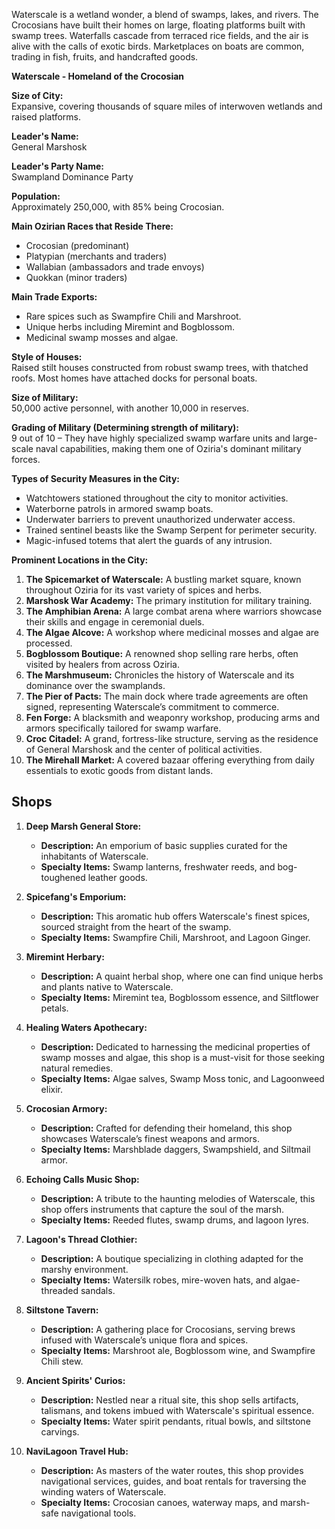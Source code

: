 Waterscale is a wetland wonder, a blend of swamps, lakes, and rivers. The Crocosians have built their homes on large, floating platforms built with swamp trees. Waterfalls cascade from terraced rice fields, and the air is alive with the calls of exotic birds. Marketplaces on boats are common, trading in fish, fruits, and handcrafted goods.

**Waterscale - Homeland of the Crocosian**

**Size of City:**  
Expansive, covering thousands of square miles of interwoven wetlands and raised platforms.

**Leader's Name:**  
General Marshosk

**Leader's Party Name:**  
Swampland Dominance Party

**Population:**  
Approximately 250,000, with 85% being Crocosian.

**Main Ozirian Races that Reside There:**  
- Crocosian (predominant)
- Platypian (merchants and traders)
- Wallabian (ambassadors and trade envoys)
- Quokkan (minor traders)

**Main Trade Exports:**  
- Rare spices such as Swampfire Chili and Marshroot.
- Unique herbs including Miremint and Bogblossom.
- Medicinal swamp mosses and algae.

**Style of Houses:**  
Raised stilt houses constructed from robust swamp trees, with thatched roofs. Most homes have attached docks for personal boats.

**Size of Military:**  
50,000 active personnel, with another 10,000 in reserves.

**Grading of Military (Determining strength of military):**  
9 out of 10 – They have highly specialized swamp warfare units and large-scale naval capabilities, making them one of Oziria's dominant military forces.

**Types of Security Measures in the City:**  
- Watchtowers stationed throughout the city to monitor activities.
- Waterborne patrols in armored swamp boats.
- Underwater barriers to prevent unauthorized underwater access.
- Trained sentinel beasts like the Swamp Serpent for perimeter security.
- Magic-infused totems that alert the guards of any intrusion.

**Prominent Locations in the City:**  
1. **The Spicemarket of Waterscale:** A bustling market square, known throughout Oziria for its vast variety of spices and herbs.
2. **Marshosk War Academy:** The primary institution for military training.
3. **The Amphibian Arena:** A large combat arena where warriors showcase their skills and engage in ceremonial duels.
4. **The Algae Alcove:** A workshop where medicinal mosses and algae are processed.
5. **Bogblossom Boutique:** A renowned shop selling rare herbs, often visited by healers from across Oziria.
6. **The Marshmuseum:** Chronicles the history of Waterscale and its dominance over the swamplands.
7. **The Pier of Pacts:** The main dock where trade agreements are often signed, representing Waterscale’s commitment to commerce.
8. **Fen Forge:** A blacksmith and weaponry workshop, producing arms and armors specifically tailored for swamp warfare.
9. **Croc Citadel:** A grand, fortress-like structure, serving as the residence of General Marshosk and the center of political activities.
10. **The Mirehall Market:** A covered bazaar offering everything from daily essentials to exotic goods from distant lands.

## Shops

1. **Deep Marsh General Store:**
    
    - **Description:** An emporium of basic supplies curated for the inhabitants of Waterscale.
    - **Specialty Items:** Swamp lanterns, freshwater reeds, and bog-toughened leather goods.
      
2. **Spicefang's Emporium:**
    
    - **Description:** This aromatic hub offers Waterscale's finest spices, sourced straight from the heart of the swamp.
    - **Specialty Items:** Swampfire Chili, Marshroot, and Lagoon Ginger.
      
3. **Miremint Herbary:**
    
    - **Description:** A quaint herbal shop, where one can find unique herbs and plants native to Waterscale.
    - **Specialty Items:** Miremint tea, Bogblossom essence, and Siltflower petals.
      
4. **Healing Waters Apothecary:**
    
    - **Description:** Dedicated to harnessing the medicinal properties of swamp mosses and algae, this shop is a must-visit for those seeking natural remedies.
    - **Specialty Items:** Algae salves, Swamp Moss tonic, and Lagoonweed elixir.
      
5. **Crocosian Armory:**
    
    - **Description:** Crafted for defending their homeland, this shop showcases Waterscale’s finest weapons and armors.
    - **Specialty Items:** Marshblade daggers, Swampshield, and Siltmail armor.
      
6. **Echoing Calls Music Shop:**
    
    - **Description:** A tribute to the haunting melodies of Waterscale, this shop offers instruments that capture the soul of the marsh.
    - **Specialty Items:** Reeded flutes, swamp drums, and lagoon lyres.
      
7. **Lagoon's Thread Clothier:**
    
    - **Description:** A boutique specializing in clothing adapted for the marshy environment.
    - **Specialty Items:** Watersilk robes, mire-woven hats, and algae-threaded sandals.
      
8. **Siltstone Tavern:**
    
    - **Description:** A gathering place for Crocosians, serving brews infused with Waterscale’s unique flora and spices.
    - **Specialty Items:** Marshroot ale, Bogblossom wine, and Swampfire Chili stew.
      
9. **Ancient Spirits' Curios:**
    
    - **Description:** Nestled near a ritual site, this shop sells artifacts, talismans, and tokens imbued with Waterscale's spiritual essence.
    - **Specialty Items:** Water spirit pendants, ritual bowls, and siltstone carvings.
      
10. **NaviLagoon Travel Hub:**
    
    - **Description:** As masters of the water routes, this shop provides navigational services, guides, and boat rentals for traversing the winding waters of Waterscale.
    - **Specialty Items:** Crocosian canoes, waterway maps, and marsh-safe navigational tools.
      

